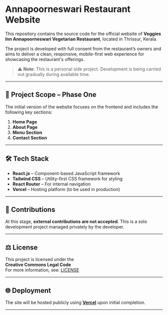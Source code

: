 # Annapoorneswari Restaurant Website

This repository contains the source code for the official website of **Veggies Inn Annapoorneswari Vegetarian Restaurant**, located in Thrissur, Kerala.

The project is developed with full consent from the restaurant’s owners and aims to deliver a clean, responsive, mobile-first web experience for showcasing the restaurant's offerings.

> ⚠️ **Note**: This is a personal side project. Development is being carried out gradually during available time.

---

## 📌 Project Scope – Phase One

The initial version of the website focuses on the frontend and includes the following key sections:

1. **Home Page**
2. **About Page**
3. **Menu Section**
4. **Contact Section**

---

## 🛠 Tech Stack

- **React.js** – Component-based JavaScript framework
- **Tailwind CSS** – Utility-first CSS framework for styling
- **React Router** – For internal navigation
- **Vercel** – Hosting platform (to be used in production)

---

## 🚫 Contributions

At this stage, **external contributions are not accepted**. This is a solo development project managed privately by the developer.

---

## ⚖️ License

This project is licensed under the  
**Creative Commons Legal Code**  
For more information, see: [LICENSE](LICENSE)

---

## 🌐 Deployment

The site will be hosted publicly using [**Vercel**](https://vercel.com) upon initial completion.

---
